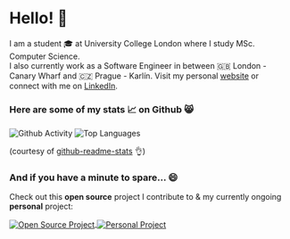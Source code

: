 # Hello! 👋

I am a student 🎓 at University College London where I study MSc. Computer Science. <br />
I also currently work as a Software Engineer in between 🇬🇧 London - Canary Wharf and 🇨🇿 Prague - Karlín. Visit my personal [website](https://vcnguyen.me) or connect with me on [LinkedIn](https://www.linkedin.com/in/viet-cuong-nguyen/).

### Here are some of my stats 📈 on Github 😸

<span>
    <img align="center" src="https://github-readme-stats.ryzzaki.vercel.app/api?username=ryzzaki&count_private=true&show_icons=true&hide_title=true&hide=stars&theme=onedark" alt="Github Activity" />
    <img align="center" src="https://github-readme-stats.ryzzaki.vercel.app/api/top-langs/?username=ryzzaki&layout=compact&hide_title=true&theme=onedark" alt="Top Languages" />
</span>

(courtesy of [github-readme-stats](https://github.com/anuraghazra/github-readme-stats) 👌)

### And if you have a minute to spare... 😄

Check out this **open source** project I contribute to & my currently ongoing **personal** project:

<div>
    <a href="https://github.com/DXHeroes/dx-scanner" target="_blank" rel="noopener noreferrer">
        <img align="center" src="https://github-readme-stats.ryzzaki.vercel.app/api/pin/?username=dxheroes&repo=dx-scanner&show_owner=true&theme=onedark" alt="Open Source Project" />
    </a>
    <a href="https://github.com/ryzzaki/SonicBoom" target="_blank" rel="noopener noreferrer">
        <img align="center" src="https://github-readme-stats.ryzzaki.vercel.app/api/pin/?username=ryzzaki&repo=sonicboom&show_owner=true&theme=onedark" alt="Personal Project" />
    </a>
</div>

